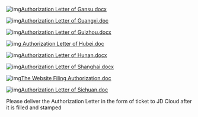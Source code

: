 ![img](http://cms.jcloud.com/ueditor/dialogs/attachment/fileTypeImages/icon_doc.gif)[Authorization Letter of Gansu.docx](https://img1.jcloudcs.com/cms/8aacc28d-7e1b-4678-a778-95798c7f5d9620171206193651.docx)

![img](http://cms.jcloud.com/ueditor/dialogs/attachment/fileTypeImages/icon_doc.gif)[Authorization Letter of Guangxi.doc](https://img1.jcloudcs.com/cms/d44b46a4-67d3-4c10-a919-b85516d6ef4b20171206193651.doc)

![img](http://cms.jcloud.com/ueditor/dialogs/attachment/fileTypeImages/icon_doc.gif)[Authorization Letter of Guizhou.docx](https://img1.jcloudcs.com/cms/263f2a46-9e12-4ce7-aa9f-15b36b2e057720171206193651.docx)

![img](http://cms.jcloud.com/ueditor/dialogs/attachment/fileTypeImages/icon_doc.gif)[ Authorization Letter of Hubei.doc](https://img1.jcloudcs.com/cms/f477218e-a08b-481a-946d-2f22d9e6ecbd20171206193651.doc)

![img](http://cms.jcloud.com/ueditor/dialogs/attachment/fileTypeImages/icon_doc.gif)[Authorization Letter of Hunan.docx](https://img1.jcloudcs.com/cms/80ad981a-776b-41c1-8979-817b32fdc4b520171206193651.docx)

![img](http://cms.jcloud.com/ueditor/dialogs/attachment/fileTypeImages/icon_doc.gif)[Authorization Letter of Shanghai.docx](https://img1.jcloudcs.com/cms/f0dcfab2-4426-4de3-ac01-1db2f1a8cc2720171206193651.docx)

![img](http://cms.jcloud.com/ueditor/dialogs/attachment/fileTypeImages/icon_doc.gif)[The Website Filing Authorization.doc](https://img1.jcloudcs.com/cms/64c5905a-5592-4c9d-ac1a-d56c993dee5720171206193651.doc)

![img](http://cms.jcloud.com/ueditor/dialogs/attachment/fileTypeImages/icon_doc.gif)[Authorization Letter of Sichuan.doc](https://img1.jcloudcs.com/cms/8d0e0081-a636-4004-ad9a-04956c1725a120171206193651.doc)

Please deliver the Authorization Letter in the form of ticket to JD Cloud after it is filled and stamped